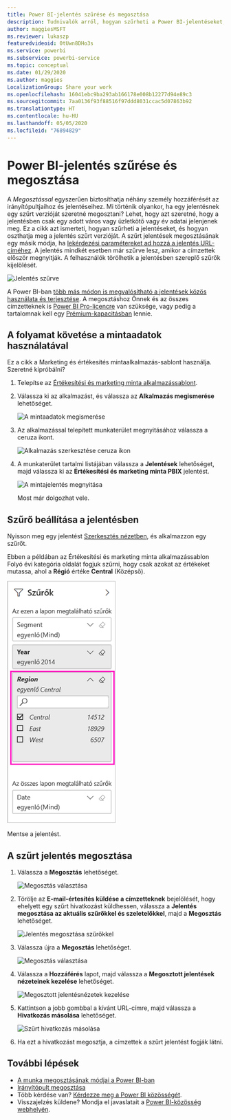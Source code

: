 ```yaml
---
title: Power BI-jelentés szűrése és megosztása
description: Tudnivalók arról, hogyan szűrheti a Power BI-jelentéseket, és hogyan oszthatja meg azokat munkatársaival a szervezetnél.
author: maggiesMSFT
ms.reviewer: lukaszp
featuredvideoid: 0tUwn8DHo3s
ms.service: powerbi
ms.subservice: powerbi-service
ms.topic: conceptual
ms.date: 01/29/2020
ms.author: maggies
LocalizationGroup: Share your work
ms.openlocfilehash: 16041ebc9ba293ab166178e008b12277d94e89c3
ms.sourcegitcommit: 7aa0136f93f88516f97ddd8031ccac5d07863b92
ms.translationtype: HT
ms.contentlocale: hu-HU
ms.lasthandoff: 05/05/2020
ms.locfileid: "76894829"
---
```

# <a name="filter-and-share-a-power-bi-report"></a>Power BI-jelentés szűrése és megosztása
A *Megosztással* egyszerűen biztosíthatja néhány személy hozzáférését az irányítópultjaihoz és jelentéseihez. Mi történik olyankor, ha egy jelentésnek egy szűrt verzióját szeretné megosztani? Lehet, hogy azt szeretné, hogy a jelentésben csak egy adott város vagy üzletkötő vagy év adatai jelenjenek meg. Ez a cikk azt ismerteti, hogyan szűrheti a jelentéseket, és hogyan oszthatja meg a jelentés szűrt verzióját. A szűrt jelentések megosztásának egy másik módja, ha [lekérdezési paramétereket ad hozzá a jelentés URL-címéhez](service-url-filters.md). A jelentés mindkét esetben már szűrve lesz, amikor a címzettek először megnyitják. A felhasználók törölhetik a jelentésben szereplő szűrők kijelölését.

![Jelentés szűrve](media/service-share-reports/power-bi-share-filter-pane-report.png)

A Power BI-ban [több más módon is megvalósítható a jelentések közös használata és terjesztése](service-how-to-collaborate-distribute-dashboards-reports.md). A megosztáshoz Önnek és az összes címzetteknek is [Power BI Pro-licencre](service-features-license-type.md) van szüksége, vagy pedig a tartalomnak kell egy [Prémium-kapacitásban](service-premium-what-is.md) lennie. 

## <a name="follow-along-with-sample-data"></a>A folyamat követése a mintaadatok használatával

Ez a cikk a Marketing és értékesítés mintaalkalmazás-sablont használja. Szeretné kipróbálni? 

1. Telepítse az [Értékesítési és marketing minta alkalmazássablont](https://appsource.microsoft.com/product/power-bi/microsoft-retail-analysis-sample.salesandmarketingsample?tab=Overview).
2. Válassza ki az alkalmazást, és válassza az **Alkalmazás megismerése** lehetőséget.

   ![A mintaadatok megismerése](media/service-share-reports/power-bi-sample-explore-data.png)

3. Az alkalmazással telepített munkaterület megnyitásához válassza a ceruza ikont.

    ![Alkalmazás szerkesztése ceruza ikon](media/service-share-reports/power-bi-edit-pencil-app.png)

4. A munkaterület tartalmi listájában válassza a **Jelentések** lehetőséget, majd válassza ki az **Értékesítési és marketing minta PBIX** jelentést.

    ![A mintajelentés megnyitása](media/service-share-reports/power-bi-open-sample-report.png)

    Most már dolgozhat vele.

## <a name="set-a-filter-in-the-report"></a>Szűrő beállítása a jelentésben

Nyisson meg egy jelentést [Szerkesztés nézetben](consumer/end-user-reading-view.md), és alkalmazzon egy szűrőt.

Ebben a példában az Értékesítési és marketing minta alkalmazássablon Folyó évi kategória oldalát fogjuk szűrni, hogy csak azokat az értékeket mutassa, ahol a **Régió** értéke **Central** (Középső). 
 
![Jelentés Szűrés ablaktáblája](media/service-share-reports/power-bi-share-report-filter.png)

Mentse a jelentést.

## <a name="share-the-filtered-report"></a>A szűrt jelentés megosztása

1. Válassza a **Megosztás** lehetőséget.

   ![Megosztás választása](media/service-share-reports/power-bi-share.png)

2. Törölje az **E-mail-értesítés küldése a címzetteknek** bejelölését, hogy ehelyett egy szűrt hivatkozást küldhessen, válassza a **Jelentés megosztása az aktuális szűrőkkel és szeletelőkkel**, majd a **Megosztás** lehetőséget.

    ![Jelentés megosztása szűrőkkel](media/service-share-reports/power-bi-share-with-filters.png)

4. Válassza újra a **Megosztás** lehetőséget.

   ![Megosztás választása](media/service-share-reports/power-bi-share.png)

5. Válassza a **Hozzáférés** lapot, majd válassza a **Megosztott jelentések nézeteinek kezelése** lehetőséget.

    ![Megosztott jelentésnézetek kezelése](media/service-share-reports/power-bi-manage-shared-report-views.png)

6. Kattintson a jobb gombbal a kívánt URL-címre, majd válassza a **Hivatkozás másolása** lehetőséget.

    ![Szűrt hivatkozás másolása](media/service-share-reports/power-bi-copy-filtered-link.png)

7. Ha ezt a hivatkozást megosztja, a címzettek a szűrt jelentést fogják látni. 


## <a name="next-steps"></a>További lépések
* [A munka megosztásának módjai a Power BI-ban](service-how-to-collaborate-distribute-dashboards-reports.md)
* [Irányítópult megosztása](service-share-dashboards.md)
* Több kérdése van? [Kérdezze meg a Power BI közösségét](https://community.powerbi.com/).
* Visszajelzés küldene? Mondja el javaslatait a [Power BI-közösség webhelyén](https://community.powerbi.com/).

